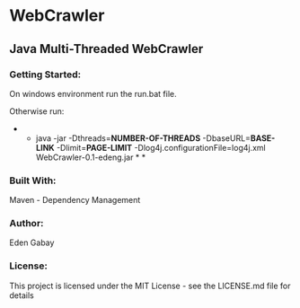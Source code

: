 # **WebCrawler**

## Java Multi-Threaded WebCrawler

### **Getting Started:**

On windows environment run the run.bat file.

Otherwise run: 

* * java -jar -Dthreads=**NUMBER-OF-THREADS** -DbaseURL=**BASE-LINK** -Dlimit=**PAGE-LIMIT** 
-Dlog4j.configurationFile=log4j.xml WebCrawler-0.1-edeng.jar * * 

### **Built With:**

Maven - Dependency Management

### **Author:**

Eden Gabay

### **License:**

This project is licensed under the MIT License - see the LICENSE.md file for details
